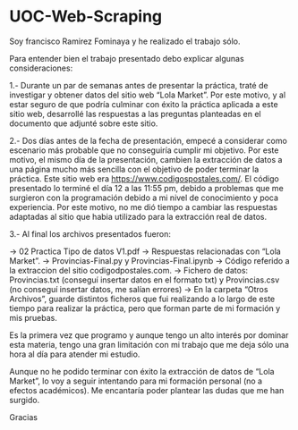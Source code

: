 # UOC-Web-Scraping
Soy francisco Ramirez Fominaya y he realizado el trabajo sólo.

Para entender bien el trabajo presentado debo explicar algunas consideraciones:

1.- Durante un par de semanas antes de presentar la práctica, traté de investigar y obtener datos del sitio web “Lola Market”. Por este motivo, y al estar seguro de que podría culminar con éxito la práctica aplicada a este sitio web, desarrollé las respuestas a las preguntas planteadas en el documento que adjunté sobre este sitio.

2.- Dos días antes de la fecha de presentación, empecé a considerar como escenario más probable que no conseguiría cumplir mi objetivo. Por este motivo, el mismo día de la presentación, cambien la extracción de datos a una página mucho más sencilla con el objetivo de poder terminar la práctica.   Este sitio web era https://www.codigospostales.com/. El código presentado lo terminé el día 12 a las 11:55 pm, debido a problemas que me surgieron con la programación debido a mi nivel de conocimiento y poca experiencia. Por este motivo, no me dió tiempo a cambiar las respuestas adaptadas al sitio que habia utilizado para la extracción real de datos.

3.- Al final los archivos presentados fueron:

-> 02 Practica Tipo de datos V1.pdf -> Respuestas relacionadas con “Lola Market”.
-> Provincias-Final.py  y Provincias-Final.ipynb -> Código referido a la extraccion del sitio codigodpostales.com.
-> Fichero de datos: Provincias.txt (conseguí insertar datos en el formato txt) y Provincias.csv (no conseguí insertar datos, me salían errores)
-> En la carpeta “Otros Archivos”, guarde distintos ficheros que fui realizando a lo largo de este tiempo para realizar la práctica, pero que forman parte de mi formación y mis pruebas.

Es la primera vez que programo y aunque tengo un alto interés por dominar esta materia, tengo una gran limitación con mi trabajo que me deja sólo una hora al día para atender mi estudio.

Aunque no he podido terminar con éxito la extracción de datos de “Lola Market”, lo voy a seguir intentando para mi formación personal (no a efectos académicos). Me encantaría poder plantear las dudas que me han surgido.

Gracias
